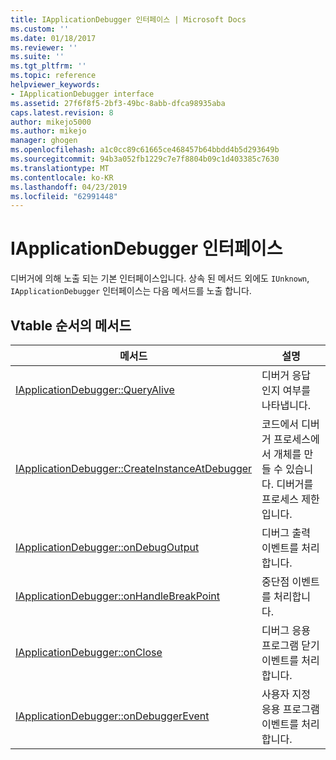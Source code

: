 ```yaml
---
title: IApplicationDebugger 인터페이스 | Microsoft Docs
ms.custom: ''
ms.date: 01/18/2017
ms.reviewer: ''
ms.suite: ''
ms.tgt_pltfrm: ''
ms.topic: reference
helpviewer_keywords:
- IApplicationDebugger interface
ms.assetid: 27f6f8f5-2bf3-49bc-8abb-dfca98935aba
caps.latest.revision: 8
author: mikejo5000
ms.author: mikejo
manager: ghogen
ms.openlocfilehash: a1c0cc89c61665ce468457b64bbdd4b5d293649b
ms.sourcegitcommit: 94b3a052fb1229c7e7f8804b09c1d403385c7630
ms.translationtype: MT
ms.contentlocale: ko-KR
ms.lasthandoff: 04/23/2019
ms.locfileid: "62991448"
---
```

# <a name="iapplicationdebugger-interface"></a>IApplicationDebugger 인터페이스
디버거에 의해 노출 되는 기본 인터페이스입니다. 상속 된 메서드 외에도 `IUnknown`, `IApplicationDebugger` 인터페이스는 다음 메서드를 노출 합니다.  
  
## <a name="methods-in-vtable-order"></a>Vtable 순서의 메서드  
  
|메서드|설명|  
|------------|-----------------|  
|[IApplicationDebugger::QueryAlive](../../winscript/reference/iapplicationdebugger-queryalive.md)|디버거 응답 인지 여부를 나타냅니다.|  
|[IApplicationDebugger::CreateInstanceAtDebugger](../../winscript/reference/iapplicationdebugger-createinstanceatdebugger.md)|코드에서 디버거 프로세스에서 개체를 만들 수 있습니다. 디버거를 프로세스 제한입니다.|  
|[IApplicationDebugger::onDebugOutput](../../winscript/reference/iapplicationdebugger-ondebugoutput.md)|디버그 출력 이벤트를 처리합니다.|  
|[IApplicationDebugger::onHandleBreakPoint](../../winscript/reference/iapplicationdebugger-onhandlebreakpoint.md)|중단점 이벤트를 처리합니다.|  
|[IApplicationDebugger::onClose](../../winscript/reference/iapplicationdebugger-onclose.md)|디버그 응용 프로그램 닫기 이벤트를 처리 합니다.|  
|[IApplicationDebugger::onDebuggerEvent](../../winscript/reference/iapplicationdebugger-ondebuggerevent.md)|사용자 지정 응용 프로그램 이벤트를 처리합니다.|